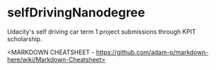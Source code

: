 # selfDrivingNanodegree

Udacity's self driving car term 1 project submissions through KPIT scholarship.

<MARKDOWN CHEATSHEET - https://github.com/adam-p/markdown-here/wiki/Markdown-Cheatsheet>
